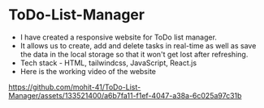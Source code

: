 # ToDo-List-Manager
* I have created a responsive website for ToDo list manager.
* It allows us to create, add and delete tasks in real-time as well as save the data in the local storage so that it won't get lost after refreshing.
* Tech stack - HTML, tailwindcss, JavaScript, React.js
* Here is the working video of the website

https://github.com/mohit-41/ToDo-List-Manager/assets/133521400/a6b7fa11-f1ef-4047-a38a-6c025a97c31b
